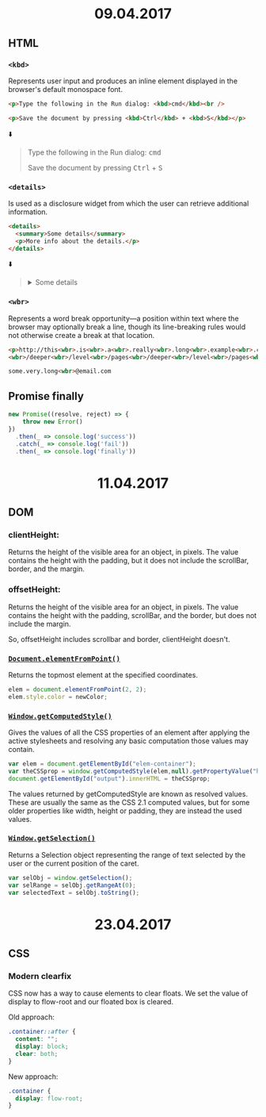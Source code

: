 <h1 align="center">09.04.2017</h1>

## HTML

### `<kbd>`

Represents user input and produces an inline element displayed in the browser's default monospace font.

```html
<p>Type the following in the Run dialog: <kbd>cmd</kbd><br />

<p>Save the document by pressing <kbd>Ctrl</kbd> + <kbd>S</kbd></p>
```
:arrow_down:
> <p>Type the following in the Run dialog: <kbd>cmd</kbd><br />
> <p>Save the document by pressing <kbd>Ctrl</kbd> + <kbd>S</kbd></p>

### `<details>`

Is used as a disclosure widget from which the user can retrieve additional information.

```html
<details>
  <summary>Some details</summary>
  <p>More info about the details.</p>
</details>
```
:arrow_down:
> <details>
>  <summary>Some details</summary>
>  <p>More info about the details.</p>
> </details>

### `<wbr>`

Represents a word break opportunity—a position within text where the browser may optionally break a line, though its line-breaking rules would not otherwise create a break at that location.

```html
<p>http://this<wbr>.is<wbr>.a<wbr>.really<wbr>.long<wbr>.example<wbr>.com/With
<wbr>/deeper<wbr>/level<wbr>/pages<wbr>/deeper<wbr>/level<wbr>/pages<wbr></p>

some.very.long<wbr>@email.com
```

## Promise finally

```js
new Promise((resolve, reject) => {
    throw new Error()
})
  .then(_ => console.log('success'))
  .catch(_ => console.log('fail'))
  .then(_ => console.log('finally'))
```

<h1 align="center">11.04.2017</h1>

## DOM

### clientHeight:

Returns the height of the visible area for an object, in pixels. The value contains the height with the padding, but it does not include the scrollBar, border, and the margin.

### offsetHeight:

Returns the height of the visible area for an object, in pixels. The value contains the height with the padding, scrollBar, and the border, but does not include the margin.

So, offsetHeight includes scrollbar and border, clientHeight doesn't.

### [`Document.elementFromPoint()`](https://developer.mozilla.org/en-US/docs/Web/API/Document/elementFromPoint)

Returns the topmost element at the specified coordinates.

```js
elem = document.elementFromPoint(2, 2);
elem.style.color = newColor;
```

### [`Window.getComputedStyle()`](https://developer.mozilla.org/en-US/docs/Web/API/Window/getComputedStyle)

Gives the values of all the CSS properties of an element after applying the active stylesheets and resolving any basic computation those values may contain.

```js
var elem = document.getElementById("elem-container");
var theCSSprop = window.getComputedStyle(elem,null).getPropertyValue("height");
document.getElementById("output").innerHTML = theCSSprop;
```

The values returned by getComputedStyle are known as resolved values. These are usually the same as the CSS 2.1 computed values, but for some older properties like width, height or padding, they are instead the used values. 

### [`Window.getSelection()`](https://developer.mozilla.org/en-US/docs/Web/API/Window/getSelection)

Returns a Selection object representing the range of text selected by the user or the current position of the caret.

```js
var selObj = window.getSelection(); 
var selRange = selObj.getRangeAt(0);
var selectedText = selObj.toString();
```

<h1 align="center">23.04.2017</h1>

## CSS

### Modern clearfix

CSS now has a way to cause elements to clear floats. We set the value of display to flow-root and our floated box is cleared.

Old approach:
```css
.container::after {
  content: "";
  display: block;
  clear: both;
}
```

New approach:
```css
.container {
  display: flow-root;
}
```
